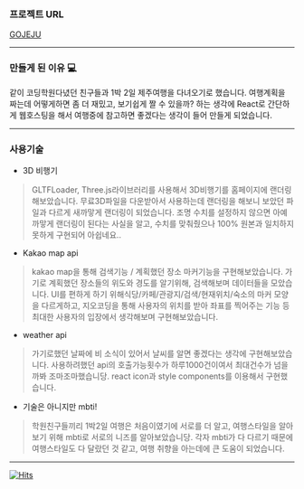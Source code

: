 ### 프로젝트 URL

[GOJEJU](https://moonjjj.github.io/gojeju)

-------

### 만들게 된 이유 💻


같이 코딩학원다녔던 친구들과 1박 2일 제주여행을 다녀오기로 했습니다.
여행계획을 짜는데 어떻게하면 좀 더 재밌고, 보기쉽게 짤 수 있을까? 하는 생각에
React로 간단하게 웹호스팅을 해서 여행중에 참고하면 좋겠다는 생각이 들어 만들게 되었습니다.


---

### 사용기술 

 * 3D 비행기
 > GLTFLoader, Three.js라이브러리를 사용해서 3D비행기를 홈페이지에 랜더링해보았습니다.
 > 무료3D파일을 다운받아서 사용하는데 랜더링을 해보니 보았던 파일과 다르게 새까맣게 랜더링이 되었습니다. 조명 수치를 설정하지 않으면 아예 까맣게 랜더링이 된다는 사실을 알고, 수치를 맞춰줬으나 100% 원본과 일치하지 못하게 구현되어 아쉽네요..

 * Kakao map api
 > kakao map을 통해 검색기능 / 계획했던 장소 마커기능을 구현해보았습니다.
 > 가기로 계획했던 장소들의 위도와 경도를 알기위해, 검색해보며 데이터들을 모았습니다. UI를 편하게 하기 위해식당/카페/관광지/검색/현재위치/숙소의 마커 모양을 다르게하고, 지오코딩을 통해 사용자의 위치를 받아 좌표를 찍어주는 기능 등 최대한 사용자의 입장에서 생각해보며 구현해보았습니다.

 * weather api
 > 가기로했던 날짜에 비 소식이 있어서 날씨를 알면 좋겠다는 생각에 구현해보았습니다.
 > 사용하려했던 api의 호출가능횟수가 하루1000건이여서 최대건수가 넘을까봐 조마조마했습니당. react icon과 style components를 이용해서 구현했습니다.

 * 기술은 아니지만 mbti!
 > 학원친구들끼리 1박2일 여행은 처음이였기에 서로를 더 알고, 여행스타일을 알아보기 위해 mbti로 서로의 니즈를 알아보았습니당.
 > 각자 mbti가 다 다르기 때문에 여행스타일도 다 달랐던 것 같고, 여행 취향을 아는데에 큰 도움이 되었습니다.


---



[![Hits](https://hits.seeyoufarm.com/api/count/incr/badge.svg?url=https%3A%2F%2Fgithub.com%2Fmoonjjj&count_bg=%23B23DC8&title_bg=%23555555&icon=react.svg&icon_color=%2308BEF7&title=hits&edge_flat=false)](https://hits.seeyoufarm.com)
